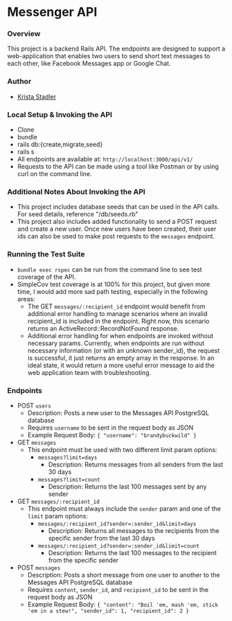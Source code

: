 # Messenger API

### Overview

This project is a backend Rails API. The endpoints are designed to support a web-application that enables two users to send short text messages to each other, like Facebook Messages app or Google Chat.

### Author
- [Krista Stadler](https://github.com/kristastadler)

### Local Setup & Invoking the API
- Clone
- bundle
- rails db:{create,migrate,seed}
- rails s
- All endpoints are available at: `http://localhost:3000/api/v1/`
- Requests to the API can be made using a tool like Postman or by using curl on the command line.

### Additional Notes About Invoking the API
  - This project includes database seeds that can be used in the API calls. For seed details, reference "/db/seeds.rb"
  - This project also includes added functionality to send a POST request and create a new user. Once new users have been created, their user ids can also be used to make post requests to the `messages` endpoint.   

### Running the Test Suite
- `bundle exec rspec` can be run from the command line to see test coverage of the API.
- SimpleCov test coverage is at 100% for this project, but given more time, I would add more sad path testing, especially in the following areas:
  - The GET `messages/:recipient_id` endpoint would benefit from additional error handling to manage scenarios where an invalid recipient_id is included in the endpoint. Right now, this scenario returns an ActiveRecord::RecordNotFound response.
  - Additional error handling for when endpoints are invoked without necessary params. Currently, when endpoints are run without necessary information (or with an unknown sender_id), the request is successful, it just returns an empty array in the response. In an ideal state, it would return a more useful error message to aid the web application team with troubleshooting.

### Endpoints
  - POST `users`
    - Description: Posts a new user to the Messages API PostgreSQL database
    - Requires `username` to be sent in the request body as JSON
    - Example Request Body:
    ``{ "username": "brandybuckwild" }``
  - GET `messages`
    - This endpoint must be used with two different limit param options:
      - `messages?limit=days`
        - Description: Returns messages from all senders from the last 30 days
      - `messages?limit=count`
        - Description: Returns the last 100 messages sent by any sender
  - GET `messages/:recipient_id`
    - This endpoint must always include the `sender` param and one of the `limit` param options:
      - `messages/:recipient_id?sender=:sender_id&limit=days`
        - Description: Returns all messages to the recipients from the specific sender from the last 30 days
      - `messages/:recipient_id?sender=:sender_id&limit=count`
        - Description: Returns the last 100 messages to the recipient from the specific sender
  - POST `messages`
    - Description: Posts a short message from one user to another to the Messages API PostgreSQL database
    - Requires `content`, `sender_id`, and `recipient_id` to be sent in the request body as JSON
    - Example Request Body:
    ``{ "content": "Boil 'em, mash 'em, stick 'em in a stew!", "sender_id": 1, "recipient_id": 2 }``
